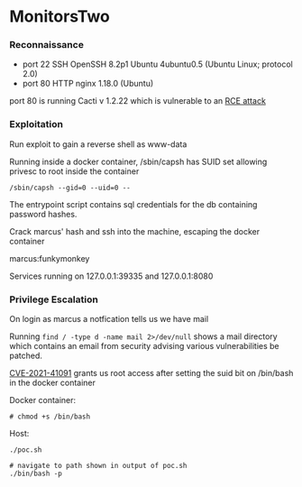 # MonitorsTwo

### Reconnaissance

- port 22 SSH OpenSSH 8.2p1 Ubuntu 4ubuntu0.5 (Ubuntu Linux; protocol 2.0)
- port 80 HTTP nginx 1.18.0 (Ubuntu)

port 80 is running Cacti v 1.2.22 which is vulnerable to an [RCE attack](https://github.com/FredBrave/CVE-2022-46169-CACTI-1.2.22)

### Exploitation

Run exploit to gain a reverse shell as www-data

Running inside a docker container, /sbin/capsh has SUID set allowing privesc to root inside the container

`/sbin/capsh --gid=0 --uid=0 --`

The entrypoint script contains sql credentials for the db containing password hashes.

Crack marcus' hash and ssh into the machine, escaping the docker container

marcus:funkymonkey

Services running on 127.0.0.1:39335 and 127.0.0.1:8080

### Privilege Escalation

On login as marcus a notfication tells us we have mail

Running `find / -type d -name mail 2>/dev/null` shows a mail directory which contains an email from security 
advising various vulnerabilities be patched. 

[CVE-2021-41091](https://github.com/UncleJ4ck/CVE-2021-41091) grants us root access after setting the suid 
bit on /bin/bash in the docker container

Docker container:

`# chmod +s /bin/bash`

Host:

```
./poc.sh

# navigate to path shown in output of poc.sh
./bin/bash -p
```
